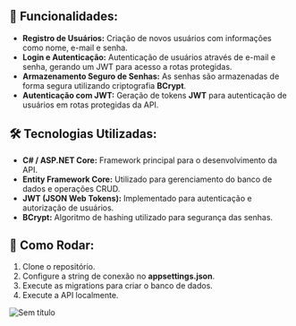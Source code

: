 ## 🚀 Funcionalidades:

- **Registro de Usuários:** Criação de novos usuários com informações como nome, e-mail e senha.
- **Login e Autenticação:** Autenticação de usuários através de e-mail e senha, gerando um JWT para acesso a rotas protegidas.
- **Armazenamento Seguro de Senhas:** As senhas são armazenadas de forma segura utilizando criptografia **BCrypt**.
- **Autenticação com JWT:** Geração de tokens **JWT** para autenticação de usuários em rotas protegidas da API.

## 🛠️ Tecnologias Utilizadas:

- **C# / ASP.NET Core:** Framework principal para o desenvolvimento da API.
- **Entity Framework Core:** Utilizado para gerenciamento do banco de dados e operações CRUD.
- **JWT (JSON Web Tokens):** Implementado para autenticação e autorização de usuários.
- **BCrypt:** Algoritmo de hashing utilizado para segurança das senhas.

## 📜 Como Rodar:

1. Clone o repositório.
2. Configure a string de conexão no **appsettings.json**.
3. Execute as migrations para criar o banco de dados.
4. Execute a API localmente.

![Sem título](https://github.com/user-attachments/assets/76bf2a9f-1057-46cd-8299-693b822c12f6)
